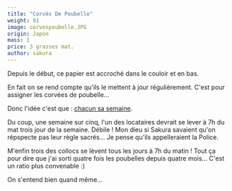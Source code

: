 ```yaml
---
title: "Corvés De Poubelle"
weight: 91
image: corvespoubelle.JPG
origin: Japon
mass: 1
price: 3 grasses mat.
author: sakura
---
```


Depuis le début, ce papier est accroché dans le couloir et en bas. 

En fait on se rend compte qu'ils le mettent à jour régulièrement. C'est pour assigner les corvées de poubelle...

Donc l'idée c'est que : [chacun sa semaine](../images/corvespoubelle_gd.JPG). 

Du coup, une semaine sur cinq, l'un des locataires devrait se lever à 7h du mat trois jour de la semaine. Débile ! Mon dieu si Sakura savaient qu'on répspecte pas leur règle sacrés... Je pense qu'ils appelleraient la Police. 

M'enfin trois des collocs se lèvent tous les jours à 7h du matin ! Tout ça pour dire que j'ai sorti quatre fois les poubelles depuis quatre mois... C'est un ratio plus convenable :)

On s'entend bien quand même...
